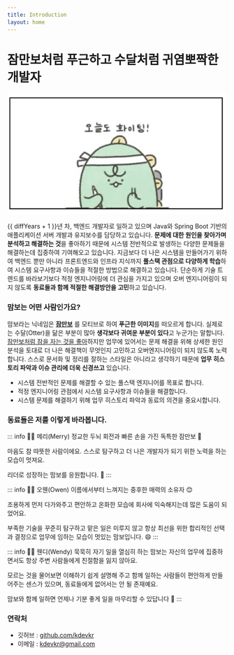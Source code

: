 ```yaml
---
title: Introduction
layout: home
---
```


<script setup>
import dayjs from 'dayjs'
const diffYears = dayjs().diff('2017-04-01', 'year')
const diffMonths = dayjs().diff('2017-04-01', 'month') % 12
</script>

# 잠만보처럼 푸근하고 수달처럼 귀염뽀짝한 개발자

![](/fighting.png)

<span :title="`${diffYears}년 ${diffMonths+1}개월`">{{ diffYears + 1 }}년 차</span>, 백엔드 개발자로 일하고 있으며 Java와 Spring Boot 기반의 애플리케이션 서버 개발과 유지보수를 담당하고 있습니다. **문제에 대한 원인을 찾아가며 분석하고 해결하는 것**을 좋아하기 때문에 시스템 전반적으로 발생하는 다양한 문제들을 해결하는데 집중하여 기여해오고 있습니다. 지금보다 더 나은 시스템을 만들어가기 위하여 백엔드 뿐만 아니라 프론트엔드와 인프라 지식까지 **풀스택 관점으로 다양하게 학습**하여 시스템 요구사항과 이슈들을 적절한 방법으로 해결하고 있습니다. 단순하게 기술 트렌드를 바라보기보다 적정 엔지니어링에 더 관심을 가지고 있으며 오버 엔지니어링이 되지 않도록 **동료들과 함께 적절한 해결방안을 고민**하고 있습니다.

### 맘보는 어떤 사람인가요?

맘보라는 닉네임은 **[잠만보](https://www.youtube.com/watch?v=0GZ32821pf8)** 를 모티브로 하여 **푸근한 이미지**를 떠오르게 합니다. 실제로는 수달(Otter)을 닮은 부분이 많아 **생각보다 귀여운 부분이 있다**고 누군가는 말합니다. [잠만보처럼 잠을 자는 것을 좋아](https://www.youtube.com/watch?v=T3UjbNIuqQY)하지만 업무에 있어서는 문제 해결을 위해 상세한 원인 분석을 토대로 더 나은 해결책이 무엇인지 고민하고 오버엔지니어링이 되지 않도록 노력합니다. 스스로 문서화 및 정리를 잘하는 스타일은 아니라고 생각하기 때문에 **업무 히스토리 파악과 이슈 관리에 더욱 신경쓰고** 있습니다.

- 시스템 전반적인 문제를 해결할 수 있는 풀스택 엔지니어를 목표로 합니다.
- 적정 엔지니어링 관점에서 시스템 요구사항과 이슈들을 해결합니다.
- 시스템 문제를 해결하기 위해  업무 히스토리 파악과 동료의 의견을 중요시합니다.

### 동료들은 저를 이렇게 바라봅니다.

::: info :woman_technologist: 메리(Merry)
정교한 두뇌 회전과 빠른 손을 가진 독특한 잠만보 🙂  

마음도 참 따뜻한 사람이에요. 스스로 탐구하고 더 나은 개발자가 되기 위한 노력을 하는 모습이 멋져요. 

리더로 성장하는 맘보를 응원합니다. 💪
:::

::: info :man_technologist: 오웬(Owen)
이름에서부터 느껴지는 중후한 매력의 소유자 😊  

조용하게 먼저 다가와주고 편안하고 온화한 모습에 회사에 익숙해지는데 많은 도움이 되었어요.  

부족한 기술을 꾸준히 탐구하고 맡은 일은 미루지 않고 항상 최선을 위한 합리적인 선택과 결정으로 업무에 임하는 모습이 멋있는 맘보입니다. 😄
:::

::: info  :woman_technologist: 웬디(Wendy)
묵묵히 자기 일을 열심히 하는 맘보는 자신의 업무에 집중하면서도 항상 주변 사람들에게 친절함을 잃지 않아요.  

모르는 것을 물어보면 이해하기 쉽게 설명해 주고 함께 일하는 사람들이 편안하게 만들어주는 센스가 있으며, 동료들에게 없어서는 안 될 존재예요.

맘보와 함께 일하면 언제나 기분 좋게 일을 마무리할 수 있답니다 🤗
:::

### 연락처

- 깃허브 : [github.com/kdevkr](https://github.com/kdevkr)
- 이메일 : <a href="mailto:kdevkr@gmail.com">kdevkr@gmail.com</a>
